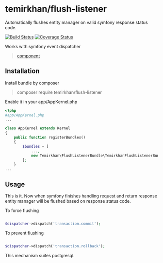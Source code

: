 # temirkhan/flush-listener
Automatically flushes entity manager on valid symfony response status code.

[![Build Status](https://travis-ci.org/TemirkhanN/flush-listener.svg?branch=master)](https://travis-ci.org/TemirkhanN/flush-listener)
[![Coverage Status](https://coveralls.io/repos/github/TemirkhanN/flush-listener/badge.svg?branch=master)](https://coveralls.io/github/TemirkhanN/flush-listener?branch=master)

Works with symfony event dispatcher
> [component](http://symfony.com/doc/current/components/event_dispatcher.html)

## Installation

Install bundle by composer

>  composer require temirkhan/flush-listener

Enable it in your app/AppKernel.php

```PHP
<?php
#app/AppKernel.php
...

class AppKernel extends Kernel
{
    public function registerBundles()
    {
        $bundles = [
            ...,
            new Temirkhan\FlushListenerBundle\TemirkhanFlushListenerBundle(),
        ];
    }
...
```

## Usage
This is it. Now when symfony finishes handling request and return response
entity manager will be flushed based on response status code.

To force flushing

```PHP

$dispatcher->dispatch('transaction.commit');
```

To prevent flushing

```PHP

$dispatcher->dispatch('transaction.rollback');
```

This mechanism suites postgresql.